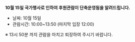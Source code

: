 **10월 15일 국가행사로 인하여 후원관람이 단축운영됨을 알려드립니다.**
- 날짜: 10월 15일
- 관람시간: 10:00~13:50 (마지막 입장 12:00)

※ 13시 50분 까지 관람을 마치고 퇴장하여 주시기 바랍니다.